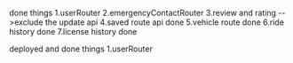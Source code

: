 done things
1.userRouter
2.emergencyContactRouter
3.review and rating -->exclude the update api
4.saved route api done
5.vehicle route done
6.ride history done
7.license history done

deployed and done things
1.userRouter
